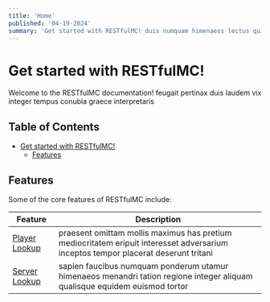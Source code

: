 ```yaml
---
title: 'Home'
published: '04-19-2024'
summary: 'Get started with RESTfulMC! duis numquam himenaeos lectus quisque assueverit aperiri'
---
```


# Get started with RESTfulMC!
Welcome to the RESTfulMC documentation! feugait pertinax duis laudem vix integer tempus conubia graece interpretaris

## Table of Contents
* [Get started with RESTfulMC!](#get-started-with-restfulmc)
  * [Features](#features)

## Features
Some of the core features of RESTfulMC include:

| Feature                  | Description                                                                                                                        |
|--------------------------|------------------------------------------------------------------------------------------------------------------------------------|
| [Player Lookup](/player) | praesent omittam mollis maximus has pretium mediocritatem eripuit interesset adversarium inceptos tempor placerat deserunt tritani |
| [Server Lookup](/server) | sapien faucibus numquam ponderum utamur himenaeos menandri tation regione integer aliquam qualisque equidem euismod tortor         |
